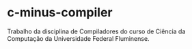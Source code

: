 # c-minus-compiler
Trabalho da disciplina de Compiladores do curso de Ciência da Computação da Universidade Federal Fluminense.
